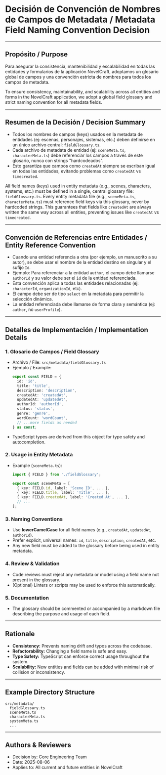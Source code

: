 # Decisión de Convención de Nombres de Campos de Metadata / Metadata Field Naming Convention Decision

---

## Propósito / Purpose
Para asegurar la consistencia, mantenibilidad y escalabilidad en todas las entidades y formularios de la aplicación NovelCraft, adoptamos un glosario global de campos y una convención estricta de nombres para todos los campos de metadata.

To ensure consistency, maintainability, and scalability across all entities and forms in the NovelCraft application, we adopt a global field glossary and strict naming convention for all metadata fields.

---

## Resumen de la Decisión / Decision Summary

- Todos los nombres de campos (keys) usados en la metadata de entidades (ej: escenas, personajes, sistemas, etc.) deben definirse en un único archivo central: `fieldGlossary.ts`.
- Cada archivo de metadata de entidad (ej: `sceneMeta.ts`, `characterMeta.ts`) debe referenciar los campos a través de este glosario, nunca con strings "hardcodeados".
- Esto garantiza que campos como `createdAt` siempre se escriban igual en todas las entidades, evitando problemas como `createdAt` vs `timecreated`.

All field names (keys) used in entity metadata (e.g., scenes, characters, systems, etc.) must be defined in a single, central glossary file: `fieldGlossary.ts`.
Every entity metadata file (e.g., `sceneMeta.ts`, `characterMeta.ts`) must reference field keys via this glossary, never by hardcoded strings.
This guarantees that fields like `createdAt` are always written the same way across all entities, preventing issues like `createdAt` vs `timecreated`.

---

## Convención de Referencias entre Entidades / Entity Reference Convention

- Cuando una entidad referencia a otra (por ejemplo, un manuscrito a su autor), se debe usar el nombre de la entidad destino en singular y el sufijo `Id`.
- Ejemplo: Para referenciar a la entidad `author`, el campo debe llamarse `authorId` y su valor debe ser el `id` de la entidad referenciada.
- Esta convención aplica a todas las entidades relacionadas (ej: `characterId`, `organizationId`, etc).
- El campo debe ser de tipo `select` en la metadata para permitir la selección dinámica.
- La entidad referenciada debe llamarse de forma clara y semántica (ej: `author`, no `userProfile`).

---

## Detalles de Implementación / Implementation Details

### 1. Glosario de Campos / Field Glossary
- Archivo / File: `src/metadata/fieldGlossary.ts`
- Ejemplo / Example:
  ```ts
  export const FIELD = {
    id: 'id',
    title: 'title',
    description: 'description',
    createdAt: 'createdAt',
    updatedAt: 'updatedAt',
    authorId: 'authorId',
    status: 'status',
    genre: 'genre',
    wordCount: 'wordCount',
    // ...more fields as needed
  } as const;
  ```
- TypeScript types are derived from this object for type safety and autocompletion.

### 2. Usage in Entity Metadata
- Example (`sceneMeta.ts`):
  ```ts
  import { FIELD } from './fieldGlossary';

  export const sceneMeta = [
    { key: FIELD.id, label: 'Scene ID', ... },
    { key: FIELD.title, label: 'Title', ... },
    { key: FIELD.createdAt, label: 'Created At', ... },
    // ...
  ];
  ```

### 3. Naming Conventions
- Use **lowerCamelCase** for all field names (e.g., `createdAt`, `updatedAt`, `authorId`).
- Prefer explicit, universal names: `id`, `title`, `description`, `createdAt`, etc.
- Any new field must be added to the glossary before being used in entity metadata.

### 4. Review & Validation
- Code reviews must reject any metadata or model using a field name not present in the glossary.
- (Optional) Linters or scripts may be used to enforce this automatically.

### 5. Documentation
- The glossary should be commented or accompanied by a markdown file describing the purpose and usage of each field.

---

## Rationale
- **Consistency:** Prevents naming drift and typos across the codebase.
- **Refactorability:** Changing a field name is safe and easy.
- **Type Safety:** TypeScript can enforce correct usage throughout the system.
- **Scalability:** New entities and fields can be added with minimal risk of collision or inconsistency.

---

## Example Directory Structure
```
src/metadata/
  fieldGlossary.ts
  sceneMeta.ts
  characterMeta.ts
  systemMeta.ts
  ...
```

---

## Authors & Reviewers
- Decision by: Core Engineering Team
- Date: 2025-08-06
- Applies to: All current and future entities in NovelCraft
